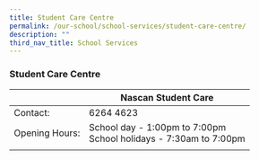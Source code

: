 ```yaml
---
title: Student Care Centre
permalink: /our-school/school-services/student-care-centre/
description: ""
third_nav_title: School Services
---
```

### **Student Care Centre**

|   | Nascan Student Care |
|---|---|
| Contact: | 6264 4623 |
| Opening Hours:   | School day - 1:00pm to 7:00pm<br>School holidays - 7:30am  to 7:00pm |
|  |  |